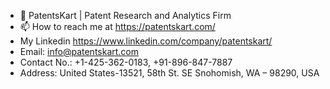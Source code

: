 - 👋 PatentsKart | Patent Research and Analytics Firm
- 📫 How to reach me at https://patentskart.com/
- My Linkedin https://www.linkedin.com/company/patentskart/
- Email: info@patentskart.com
- Contact No.: +1-425-362-0183, +91-896-847-7887
- Address: United States-13521, 58th St. SE Snohomish, WA – 98290, USA
<!---
PatentsKart is a patent research services and analytics firm that helps clients protect their intellectual property and gain a competitive advantage.
We offer patent search, analysis, drafting, and monitoring services to inventors, startups, and corporations.
Our experienced team provides high-quality services at a competitive price using the latest tools and techniques.
Contact us to learn how we can help you protect your intellectual property and achieve your business goals.
--->


